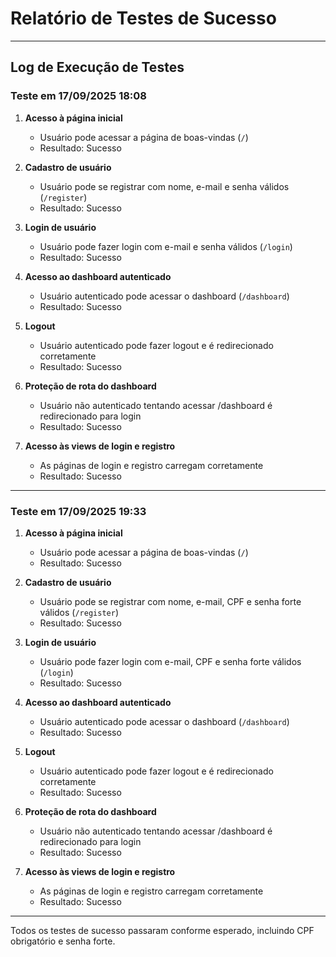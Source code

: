 # Relatório de Testes de Sucesso

---

## Log de Execução de Testes

### Teste em 17/09/2025 18:08

1. **Acesso à página inicial**
   - Usuário pode acessar a página de boas-vindas (`/`)
   - Resultado: Sucesso

2. **Cadastro de usuário**
   - Usuário pode se registrar com nome, e-mail e senha válidos (`/register`)
   - Resultado: Sucesso

3. **Login de usuário**
   - Usuário pode fazer login com e-mail e senha válidos (`/login`)
   - Resultado: Sucesso

4. **Acesso ao dashboard autenticado**
   - Usuário autenticado pode acessar o dashboard (`/dashboard`)
   - Resultado: Sucesso

5. **Logout**
   - Usuário autenticado pode fazer logout e é redirecionado corretamente
   - Resultado: Sucesso

6. **Proteção de rota do dashboard**
   - Usuário não autenticado tentando acessar /dashboard é redirecionado para login
   - Resultado: Sucesso

7. **Acesso às views de login e registro**
   - As páginas de login e registro carregam corretamente
   - Resultado: Sucesso

---

### Teste em 17/09/2025 19:33

1. **Acesso à página inicial**
   - Usuário pode acessar a página de boas-vindas (`/`)
   - Resultado: Sucesso

2. **Cadastro de usuário**
   - Usuário pode se registrar com nome, e-mail, CPF e senha forte válidos (`/register`)
   - Resultado: Sucesso

3. **Login de usuário**
   - Usuário pode fazer login com e-mail, CPF e senha forte válidos (`/login`)
   - Resultado: Sucesso

4. **Acesso ao dashboard autenticado**
   - Usuário autenticado pode acessar o dashboard (`/dashboard`)
   - Resultado: Sucesso

5. **Logout**
   - Usuário autenticado pode fazer logout e é redirecionado corretamente
   - Resultado: Sucesso

6. **Proteção de rota do dashboard**
   - Usuário não autenticado tentando acessar /dashboard é redirecionado para login
   - Resultado: Sucesso

7. **Acesso às views de login e registro**
   - As páginas de login e registro carregam corretamente
   - Resultado: Sucesso

---

Todos os testes de sucesso passaram conforme esperado, incluindo CPF obrigatório e senha forte.
